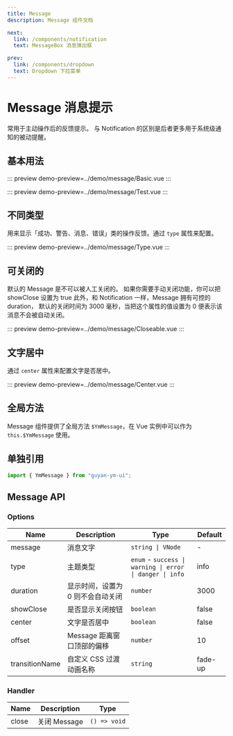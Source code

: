 ```yaml
---
title: Message
description: Message 组件文档

next: 
  link: /components/notification
  text: MessageBox 消息弹出框

prev:
  link: /components/dropdown
  text: Dropdown 下拉菜单
---
```


# Message 消息提示

常用于主动操作后的反馈提示。 与 Notification 的区别是后者更多用于系统级通知的被动提醒。

## 基本用法

::: preview
demo-preview=../demo/message/Basic.vue
:::

::: preview
demo-preview=../demo/message/Test.vue
:::

## 不同类型

用来显示「成功、警告、消息、错误」类的操作反馈。通过 `type` 属性来配置。

::: preview
demo-preview=../demo/message/Type.vue
:::

## 可关闭的

默认的 Message 是不可以被人工关闭的。 如果你需要手动关闭功能，你可以把 showClose 设置为 true 此外，和 Notification 一样，Message 拥有可控的 duration， 默认的关闭时间为 3000 毫秒，当把这个属性的值设置为 0 便表示该消息不会被自动关闭。

::: preview
demo-preview=../demo/message/Closeable.vue
:::

## 文字居中

通过 `center` 属性来配置文字是否居中。

::: preview
demo-preview=../demo/message/Center.vue
:::

## 全局方法

Message 组件提供了全局方法 `$YmMessage`，在 Vue 实例中可以作为 `this.$YmMessage` 使用。

## 单独引用

```typescript
import { YmMessage } from "guyan-ym-ui";
```

## Message API

### Options

| Name           | Description                       | Type                                                     | Default |
| -------------- | --------------------------------- | -------------------------------------------------------- | ------- |
| message        | 消息文字                          | `string \| VNode`                                        | -       |
| type           | 主题类型                          | `enum` - `success \| warning \| error \| danger \| info` | info    |
| duration       | 显示时间，设置为 0 则不会自动关闭 | `number`                                                 | 3000    |
| showClose      | 是否显示关闭按钮                  | `boolean`                                                | false   |
| center         | 文字是否居中                      | `boolean`                                                | false   |
| offset         | Message 距离窗口顶部的偏移        | `number`                                                 | 10      |
| transitionName | 自定义 CSS 过渡动画名称           | `string`                                                 | fade-up |

### Handler

| Name  | Description  | Type         |
| ----- | ------------ | ------------ |
| close | 关闭 Message | `() => void` |
